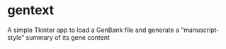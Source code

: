 # gentext
A simple Tkinter app to load a GenBank file and generate a “manuscript‐style” summary of its gene content
